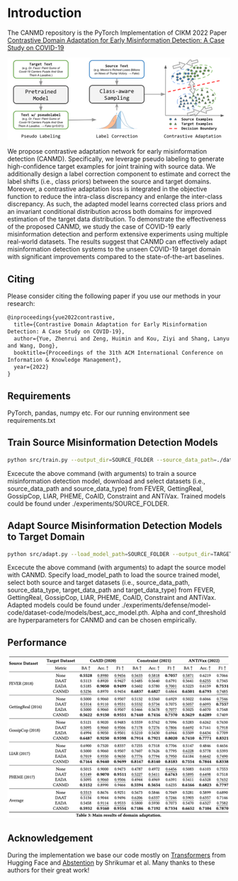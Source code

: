 # Introduction

The CANMD repository is the PyTorch Implementation of CIKM 2022 Paper [Contrastive Domain Adaptation for Early Misinformation Detection: A Case Study on COVID-19](https://arxiv.org/abs/2208.09578)

<img src=pics/intro.png>

We propose contrastive adaptation network for early misinformation detection (CANMD). Specifically, we leverage pseudo labeling to generate high-confidence target examples for joint training with source data. We additionally design a label correction component to estimate and correct the label shifts (i.e., class priors) between the source and target domains. Moreover, a contrastive adaptation loss is integrated in the objective function to reduce the intra-class discrepancy and enlarge the inter-class discrepancy. As such, the adapted model learns corrected class priors and an invariant conditional distribution across both domains for improved estimation of the target data distribution. To demonstrate the effectiveness of the proposed CANMD, we study the case of COVID-19 early misinformation detection and perform extensive experiments using multiple real-world datasets. The results suggest that CANMD can effectively adapt misinformation detection systems to the unseen COVID-19 target domain with significant improvements compared to the state-of-the-art baselines.


## Citing 

Please consider citing the following paper if you use our methods in your research:
```
@inproceedings{yue2022contrastive,
  title={Contrastive Domain Adaptation for Early Misinformation Detection: A Case Study on COVID-19},
  author={Yue, Zhenrui and Zeng, Huimin and Kou, Ziyi and Shang, Lanyu and Wang, Dong},
  booktitle={Proceedings of the 31th ACM International Conference on Information & Knowledge Management},
  year={2022}
}
```


## Requirements

PyTorch, pandas, numpy etc. For our running environment see requirements.txt


## Train Source Misinformation Detection Models

```bash
python src/train.py --output_dir=SOURCE_FOLDER --source_data_path=./data/Constraint --source_data_type=constraint;
```
Excecute the above command (with arguments) to train a source misinformation detection model, download and select datasets (i.e., source_data_path and source_data_type) from FEVER, GettingReal, GossipCop, LIAR, PHEME, CoAID, Constraint and ANTiVax. Trained models could be found under ./experiments/SOURCE_FOLDER.


## Adapt Source Misinformation Detection Models to Target Domain

```bash
python src/adapt.py --load_model_path=SOURCE_FOLDER --output_dir=TARGET_FOLDER --source_data_path=./data/Constraint --source_data_type=constraint --target_data_path=./data/CoAID --target_data_type=coaid --alpha=0.001 --conf_threshold=0.6;
```
Excecute the above command (with arguments) to adapt the source model with CANMD. Specify load_model_path to load the source trained model, select both source and target datasets (i.e., source_data_path, source_data_type, target_data_path and target_data_type) from FEVER, GettingReal, GossipCop, LIAR, PHEME, CoAID, Constraint and ANTiVax. Adapted models could be found under ./experiments/defense/model-code/dataset-code/models/best_acc_model.pth. Alpha and conf_threshold are hyperparameters for CANMD and can be chosen empirically.


## Performance

<img src=pics/performance.png>


## Acknowledgement

During the implementation we base our code mostly on [Transformers](https://github.com/huggingface/transformers) from Hugging Face and [Abstention](https://github.com/kundajelab/abstention) by Shrikumar et al. Many thanks to these authors for their great work!
